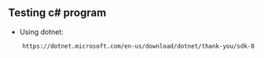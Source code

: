 ## Testing c# program 
- Using dotnet:
```bash 
    https://dotnet.microsoft.com/en-us/download/dotnet/thank-you/sdk-8.0.403-windows-x64-installer
